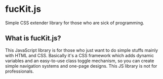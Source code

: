 # fucKit.js
Simple CSS extender library for those who are sick of programming.

<h2>What is fucKit.js?</h2>
<p>This JavaScript library is for those who just want to do simple stuffs mainly with HTML and CSS.
Basically it's a CSS framework which adds dynamic variables and an easy-to-use class toggle mechanism,
so you can create simple navigation systems and one-page designs. This JS library is not for professionals.</p>
